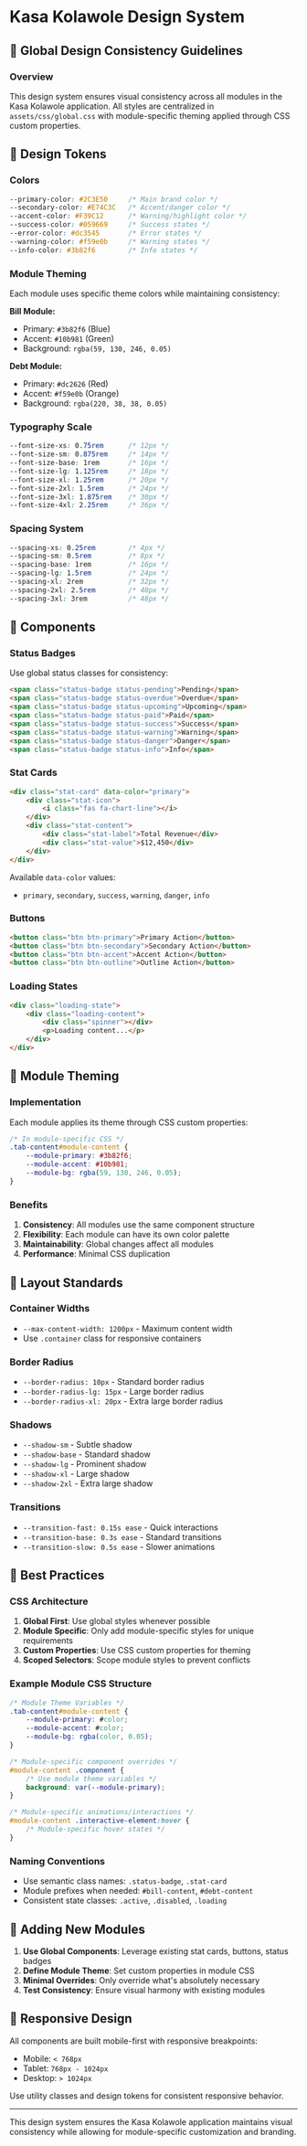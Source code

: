 # Kasa Kolawole Design System

## 🎨 Global Design Consistency Guidelines

### Overview
This design system ensures visual consistency across all modules in the Kasa Kolawole application. All styles are centralized in `assets/css/global.css` with module-specific theming applied through CSS custom properties.

## 🎯 Design Tokens

### Colors
```css
--primary-color: #2C3E50     /* Main brand color */
--secondary-color: #E74C3C   /* Accent/danger color */
--accent-color: #F39C12      /* Warning/highlight color */
--success-color: #059669     /* Success states */
--error-color: #dc3545       /* Error states */
--warning-color: #f59e0b     /* Warning states */
--info-color: #3b82f6        /* Info states */
```

### Module Theming
Each module uses specific theme colors while maintaining consistency:

**Bill Module:**
- Primary: `#3b82f6` (Blue)
- Accent: `#10b981` (Green)
- Background: `rgba(59, 130, 246, 0.05)`

**Debt Module:**
- Primary: `#dc2626` (Red)
- Accent: `#f59e0b` (Orange)
- Background: `rgba(220, 38, 38, 0.05)`

### Typography Scale
```css
--font-size-xs: 0.75rem      /* 12px */
--font-size-sm: 0.875rem     /* 14px */
--font-size-base: 1rem       /* 16px */
--font-size-lg: 1.125rem     /* 18px */
--font-size-xl: 1.25rem      /* 20px */
--font-size-2xl: 1.5rem      /* 24px */
--font-size-3xl: 1.875rem    /* 30px */
--font-size-4xl: 2.25rem     /* 36px */
```

### Spacing System
```css
--spacing-xs: 0.25rem        /* 4px */
--spacing-sm: 0.5rem         /* 8px */
--spacing-base: 1rem         /* 16px */
--spacing-lg: 1.5rem         /* 24px */
--spacing-xl: 2rem           /* 32px */
--spacing-2xl: 2.5rem        /* 40px */
--spacing-3xl: 3rem          /* 48px */
```

## 🧩 Components

### Status Badges
Use global status classes for consistency:
```html
<span class="status-badge status-pending">Pending</span>
<span class="status-badge status-overdue">Overdue</span>
<span class="status-badge status-upcoming">Upcoming</span>
<span class="status-badge status-paid">Paid</span>
<span class="status-badge status-success">Success</span>
<span class="status-badge status-warning">Warning</span>
<span class="status-badge status-danger">Danger</span>
<span class="status-badge status-info">Info</span>
```

### Stat Cards
```html
<div class="stat-card" data-color="primary">
    <div class="stat-icon">
        <i class="fas fa-chart-line"></i>
    </div>
    <div class="stat-content">
        <div class="stat-label">Total Revenue</div>
        <div class="stat-value">$12,450</div>
    </div>
</div>
```

Available `data-color` values:
- `primary`, `secondary`, `success`, `warning`, `danger`, `info`

### Buttons
```html
<button class="btn btn-primary">Primary Action</button>
<button class="btn btn-secondary">Secondary Action</button>
<button class="btn btn-accent">Accent Action</button>
<button class="btn btn-outline">Outline Action</button>
```

### Loading States
```html
<div class="loading-state">
    <div class="loading-content">
        <div class="spinner"></div>
        <p>Loading content...</p>
    </div>
</div>
```

## 🎨 Module Theming

### Implementation
Each module applies its theme through CSS custom properties:

```css
/* In module-specific CSS */
.tab-content#module-content {
    --module-primary: #3b82f6;
    --module-accent: #10b981;
    --module-bg: rgba(59, 130, 246, 0.05);
}
```

### Benefits
1. **Consistency**: All modules use the same component structure
2. **Flexibility**: Each module can have its own color palette
3. **Maintainability**: Global changes affect all modules
4. **Performance**: Minimal CSS duplication

## 📐 Layout Standards

### Container Widths
- `--max-content-width: 1200px` - Maximum content width
- Use `.container` class for responsive containers

### Border Radius
- `--border-radius: 10px` - Standard border radius
- `--border-radius-lg: 15px` - Large border radius
- `--border-radius-xl: 20px` - Extra large border radius

### Shadows
- `--shadow-sm` - Subtle shadow
- `--shadow-base` - Standard shadow
- `--shadow-lg` - Prominent shadow
- `--shadow-xl` - Large shadow
- `--shadow-2xl` - Extra large shadow

### Transitions
- `--transition-fast: 0.15s ease` - Quick interactions
- `--transition-base: 0.3s ease` - Standard transitions
- `--transition-slow: 0.5s ease` - Slower animations

## 🎯 Best Practices

### CSS Architecture
1. **Global First**: Use global styles whenever possible
2. **Module Specific**: Only add module-specific styles for unique requirements
3. **Custom Properties**: Use CSS custom properties for theming
4. **Scoped Selectors**: Scope module styles to prevent conflicts

### Example Module CSS Structure
```css
/* Module Theme Variables */
.tab-content#module-content {
    --module-primary: #color;
    --module-accent: #color;
    --module-bg: rgba(color, 0.05);
}

/* Module-specific component overrides */
#module-content .component {
    /* Use module theme variables */
    background: var(--module-primary);
}

/* Module-specific animations/interactions */
#module-content .interactive-element:hover {
    /* Module-specific hover states */
}
```

### Naming Conventions
- Use semantic class names: `.status-badge`, `.stat-card`
- Module prefixes when needed: `#bill-content`, `#debt-content`
- Consistent state classes: `.active`, `.disabled`, `.loading`

## 🚀 Adding New Modules

1. **Use Global Components**: Leverage existing stat cards, buttons, status badges
2. **Define Module Theme**: Set custom properties in module CSS
3. **Minimal Overrides**: Only override what's absolutely necessary
4. **Test Consistency**: Ensure visual harmony with existing modules

## 📱 Responsive Design

All components are built mobile-first with responsive breakpoints:
- Mobile: `< 768px`
- Tablet: `768px - 1024px`
- Desktop: `> 1024px`

Use utility classes and design tokens for consistent responsive behavior.

---

This design system ensures the Kasa Kolawole application maintains visual consistency while allowing for module-specific customization and branding.